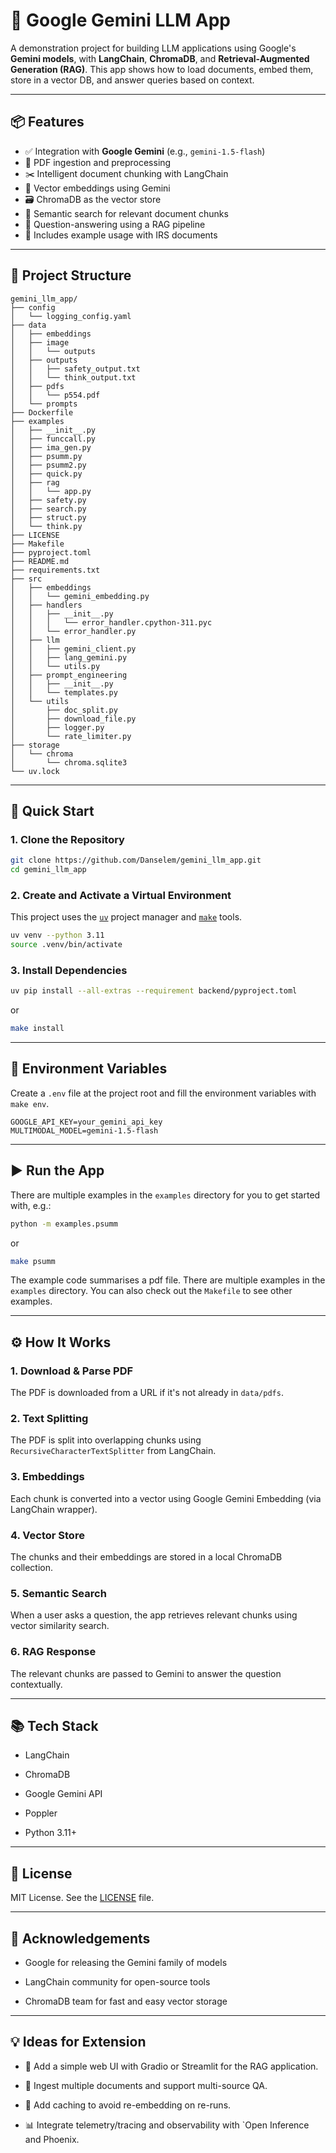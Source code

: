 # 🔮 Google Gemini LLM App

A demonstration project for building LLM applications using Google's **Gemini models**, with **LangChain**, **ChromaDB**, and **Retrieval-Augmented Generation (RAG)**. This app shows how to load documents, embed them, store in a vector DB, and answer queries based on context.

---

## 📦 Features

- ✅ Integration with **Google Gemini** (e.g., `gemini-1.5-flash`)
- 📄 PDF ingestion and preprocessing
- ✂️ Intelligent document chunking with LangChain
- 🧠 Vector embeddings using Gemini
- 🗃️ ChromaDB as the vector store
- 🔎 Semantic search for relevant document chunks
- 💬 Question-answering using a RAG pipeline
- 🧪 Includes example usage with IRS documents

---

## 📁 Project Structure

```text
gemini_llm_app/
├── config
│   └── logging_config.yaml
├── data
│   ├── embeddings
│   ├── image
│   │   └── outputs
│   ├── outputs
│   │   ├── safety_output.txt
│   │   └── think_output.txt
│   ├── pdfs
│   │   └── p554.pdf
│   └── prompts
├── Dockerfile
├── examples
│   ├── __init__.py
│   ├── funccall.py
│   ├── ima_gen.py
│   ├── psumm.py
│   ├── psumm2.py
│   ├── quick.py
│   ├── rag
│   │   └── app.py
│   ├── safety.py
│   ├── search.py
│   ├── struct.py
│   └── think.py
├── LICENSE
├── Makefile
├── pyproject.toml
├── README.md
├── requirements.txt
├── src
│   ├── embeddings
│   │   └── gemini_embedding.py
│   ├── handlers
│   │   ├── __init__.py
│   │   │   └── error_handler.cpython-311.pyc
│   │   └── error_handler.py
│   ├── llm
│   │   ├── gemini_client.py
│   │   ├── lang_gemini.py
│   │   └── utils.py
│   ├── prompt_engineering
│   │   ├── __init__.py
│   │   └── templates.py
│   └── utils
│       ├── doc_split.py
│       ├── download_file.py
│       ├── logger.py
│       └── rate_limiter.py
├── storage
│   └── chroma
│       └── chroma.sqlite3
└── uv.lock
```
---
## 🚀 Quick Start

### 1. Clone the Repository
```bash
git clone https://github.com/Danselem/gemini_llm_app.git
cd gemini_llm_app
```
### 2. Create and Activate a Virtual Environment
This project uses the [`uv`](https://docs.astral.sh/uv/) project manager and [`make`](https://www.gnu.org/software/make/) tools.
```bash
uv venv --python 3.11
source .venv/bin/activate
```
### 3. Install Dependencies
```bash
uv pip install --all-extras --requirement backend/pyproject.toml
```
or
```bash
make install
```
---
## 🔐 Environment Variables
Create a `.env` file at the project root and fill the environment variables with `make env`.
```env
GOOGLE_API_KEY=your_gemini_api_key
MULTIMODAL_MODEL=gemini-1.5-flash
```
---
## ▶️ Run the App
There are multiple examples in the `examples` directory for you to get started with, e.g.:

```bash
python -m examples.psumm
```
or
```bash
make psumm
```
The example code summarises a pdf file. There are multiple examples in the `examples` directory. You can also check out the `Makefile` to see other examples.

---

## ⚙️ How It Works
### 1. Download & Parse PDF
The PDF is downloaded from a URL if it's not already in `data/pdfs`.

### 2. Text Splitting
The PDF is split into overlapping chunks using `RecursiveCharacterTextSplitter` from LangChain.

### 3. Embeddings
Each chunk is converted into a vector using Google Gemini Embedding (via LangChain wrapper).

### 4. Vector Store
The chunks and their embeddings are stored in a local ChromaDB collection.

### 5. Semantic Search
When a user asks a question, the app retrieves relevant chunks using vector similarity search.

### 6. RAG Response
The relevant chunks are passed to Gemini to answer the question contextually.

---
## 📚 Tech Stack
* LangChain

* ChromaDB

* Google Gemini API

* Poppler

* Python 3.11+

---

## 📄 License
MIT License. See the [LICENSE](LICENSE) file.

---

## 🙏 Acknowledgements
* Google for releasing the Gemini family of models

* LangChain community for open-source tools

* ChromaDB team for fast and easy vector storage

---

## 💡 Ideas for Extension
* 🔧 Add a simple web UI with Gradio or Streamlit for the RAG application.

* 📝 Ingest multiple documents and support multi-source QA.

* 🧠 Add caching to avoid re-embedding on re-runs.

* 📊 Integrate telemetry/tracing and observability with `Open Inference and Phoenix.